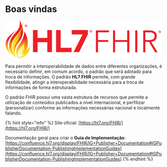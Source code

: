 # Boas vindas

![](<.gitbook/assets/image (4).png>)

Para permitir a interoperabilidade de dados entre diferentes organizações, é necessário definir, em comum acordo, o padrão que será adotado para troca de informações. O padrão **HL7 FHIR** permite, com grande flexibilidade, atingir a interoperabilidade necessária para a troca de informações de forma estruturada.&#x20;

O padrão FHIR possui uma vasta estrutura de recursos que permite a utilização de conteúdos publicados  a nível internacional, e perfilizar (personalizar) conforme as informações necessárias nacional e localmente falando.&#x20;

{% hint style="info" %}
Site oficial: [https://hl7.org/FHIR/](https://hl7.org/FHIR/)

Documentação geral para criar o **Guia de Implementação**: [https://confluence.hl7.org/display/FHIR/IG+Publisher+Documentation#IGPublisherDocumentation-PublishingImplementationGuides](https://confluence.hl7.org/display/FHIR/IG+Publisher+Documentation#IGPublisherDocumentation-PublishingImplementationGuides)
{% endhint %}
